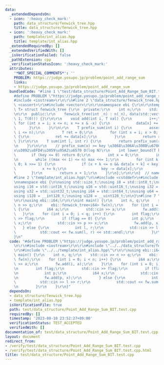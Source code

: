 ```yaml
---
data:
  _extendedDependsOn:
  - icon: ':heavy_check_mark:'
    path: data_structure/fenwick_tree.hpp
    title: data_structure/fenwick_tree.hpp
  - icon: ':heavy_check_mark:'
    path: template/int_alias.hpp
    title: template/int_alias.hpp
  _extendedRequiredBy: []
  _extendedVerifiedWith: []
  _isVerificationFailed: false
  _pathExtension: cpp
  _verificationStatusIcon: ':heavy_check_mark:'
  attributes:
    '*NOT_SPECIAL_COMMENTS*': ''
    PROBLEM: https://judge.yosupo.jp/problem/point_add_range_sum
    links:
    - https://judge.yosupo.jp/problem/point_add_range_sum
  bundledCode: "#line 1 \"test/data_structure/Point_Add_Range_Sum_BIT.test.cpp\"\n\
    #define PROBLEM \"https://judge.yosupo.jp/problem/point_add_range_sum\"\r\n\r\n\
    #include <iostream>\r\n\r\n#line 2 \"data_structure/fenwick_tree.hpp\"\n\r\n#include\
    \ <cassert>\r\n#include <vector>\r\n\r\nnamespace ebi {\r\n\r\ntemplate <class\
    \ T> struct fenwick_tree {\r\n  private:\r\n    int n;\r\n    std::vector<T> data;\r\
    \n\r\n  public:\r\n    fenwick_tree(int _n) : n(_n), data(std::vector<T>(_n +\
    \ 1, T(0))) {}\r\n\r\n    void add(int i, T val) {\r\n        i++;\r\n       \
    \ for (int x = i; x <= n; x += x & -x) {\r\n            data[x] += val;\r\n  \
    \      }\r\n    }\r\n\r\n    T prefix_sum(int i) {\r\n        assert(0 <= i &&\
    \ i <= n);\r\n        T ret = 0;\r\n        for (int x = i; x > 0; x -= x & -x)\
    \ {\r\n            ret += data[x];\r\n        }\r\n        return ret;\r\n   \
    \ }\r\n\r\n    T sum(int l, int r) {\r\n        return prefix_sum(r) - prefix_sum(l);\r\
    \n    }\r\n\r\n    // prefix_sum(x) >= key \u3068\u306A\u308B\u6700\u5C0F\u306E\
    x\u3092\u8FD4\u3059\u95A2\u6570 O(log N)\r\n    int lower_bound(T key) {\r\n \
    \       if (key <= 0) return 0;\r\n        int x = 0;\r\n        int max = 1;\r\
    \n        while ((max << 1) <= n) max <<= 1;\r\n        for (int k = max; k >\
    \ 0; k >>= 1) {\r\n            if (x + k <= n && data[x + k] < key) {\r\n    \
    \            x += k;\r\n                key -= data[x];\r\n            }\r\n \
    \       }\r\n        return x + 1;\r\n    }\r\n};\r\n\r\n}  // namespace ebi\n\
    #line 2 \"template/int_alias.hpp\"\n\n#include <cstddef>\n#include <cstdint>\n\
    \nnamespace ebi {\n\nusing std::size_t;\nusing i8 = std::int8_t;\nusing u8 = std::uint8_t;\n\
    using i16 = std::int16_t;\nusing u16 = std::uint16_t;\nusing i32 = std::int32_t;\n\
    using u32 = std::uint32_t;\nusing i64 = std::int64_t;\nusing u64 = std::uint64_t;\n\
    using i128 = __int128_t;\nusing u128 = __uint128_t;\n\n}\n#line 7 \"test/data_structure/Point_Add_Range_Sum_BIT.test.cpp\"\
    \n\r\nusing ebi::i64;\r\n\r\nint main() {\r\n    int n, q;\r\n    std::cin >>\
    \ n >> q;\r\n    ebi::fenwick_tree<i64> fw(n);\r\n    for (int i = 0; i < n; i++)\
    \ {\r\n        i64 a;\r\n        std::cin >> a;\r\n        fw.add(i, a);\r\n \
    \   }\r\n    for (int i = 0; i < q; i++) {\r\n        int flag;\r\n        std::cin\
    \ >> flag;\r\n        if (flag == 0) {\r\n            int p;\r\n            i64\
    \ x;\r\n            std::cin >> p >> x;\r\n            fw.add(p, x);\r\n     \
    \   } else {\r\n            int l, r;\r\n            std::cin >> l >> r;\r\n \
    \           std::cout << fw.sum(l, r) << std::endl;\r\n        }\r\n    }\r\n\
    }\n"
  code: "#define PROBLEM \"https://judge.yosupo.jp/problem/point_add_range_sum\"\r\
    \n\r\n#include <iostream>\r\n\r\n#include \"../../data_structure/fenwick_tree.hpp\"\
    \r\n#include \"../../template/int_alias.hpp\"\r\n\r\nusing ebi::i64;\r\n\r\nint\
    \ main() {\r\n    int n, q;\r\n    std::cin >> n >> q;\r\n    ebi::fenwick_tree<i64>\
    \ fw(n);\r\n    for (int i = 0; i < n; i++) {\r\n        i64 a;\r\n        std::cin\
    \ >> a;\r\n        fw.add(i, a);\r\n    }\r\n    for (int i = 0; i < q; i++) {\r\
    \n        int flag;\r\n        std::cin >> flag;\r\n        if (flag == 0) {\r\
    \n            int p;\r\n            i64 x;\r\n            std::cin >> p >> x;\r\
    \n            fw.add(p, x);\r\n        } else {\r\n            int l, r;\r\n \
    \           std::cin >> l >> r;\r\n            std::cout << fw.sum(l, r) << std::endl;\r\
    \n        }\r\n    }\r\n}"
  dependsOn:
  - data_structure/fenwick_tree.hpp
  - template/int_alias.hpp
  isVerificationFile: true
  path: test/data_structure/Point_Add_Range_Sum_BIT.test.cpp
  requiredBy: []
  timestamp: '2023-08-10 23:52:27+09:00'
  verificationStatus: TEST_ACCEPTED
  verifiedWith: []
documentation_of: test/data_structure/Point_Add_Range_Sum_BIT.test.cpp
layout: document
redirect_from:
- /verify/test/data_structure/Point_Add_Range_Sum_BIT.test.cpp
- /verify/test/data_structure/Point_Add_Range_Sum_BIT.test.cpp.html
title: test/data_structure/Point_Add_Range_Sum_BIT.test.cpp
---
```

